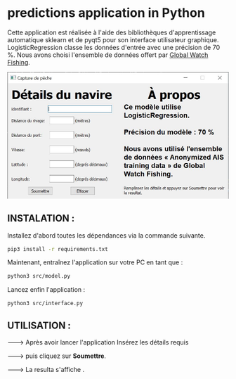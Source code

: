 #  predictions application in Python

Cette application est réalisée à l'aide des bibliothèques d'apprentissage automatique sklearn et de pyqt5 pour son interface utilisateur graphique.
LogisticRegression classe les données d'entrée avec une précision de 70 %. Nous avons choisi l'ensemble de données offert par [Global Watch Fishing](https://globalfishingwatch.org/).

<img src="./captures/1.jpg" width="600">

## INSTALATION :

Installez d'abord toutes les dépendances via la commande suivante.

```bash
pip3 install -r requirements.txt
```

Maintenant, entraînez l'application sur votre PC en tant que :

```bash
python3 src/model.py
```

Lancez enfin l'application :

```bash
python3 src/interface.py
```


## UTILISATION :

---> Après avoir lancer  l'application Insérez  les détails requis 

---> puis cliquez sur **Soumettre**.

---> La resulta s'affiche .


<!-- ### DOCUMENTATION :

Capture de peche        # Dossier racine du projet (non versionner)
|

+--src                  #  contient l'ensemble des fichier python

|  |

|  +--_1_ model.py      # Entraînez le model en utilisant LogisticRegression 

|  |                    # Enregistrer le model sous format Pickle.

|  |

|  \--_2_ interface.py  # Lancez l'application avec interface graphique .

|  

\--data                 # Dossier contient les fichier du donnes.

|  |

|  \--data.csv          # fichier de donnes .

|
+--model                # contient les fichiers de model
|  |
|  \--_1_ model.pkl     # le model entrainer(Cree apres l'exucution de **model.py**)
|
+-- captures            # Contient les capture de l'application .
|
+-- requirement.txt     # Contient les dépendances a installer .
|
\-- README.md
 -->
